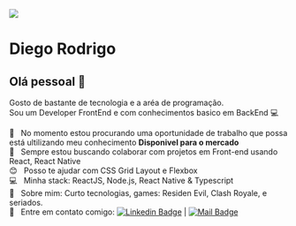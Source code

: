 <img width="auto" height="" src="https://miro.medium.com/max/2800/1*qaQYJcS48yV8oNJO8u8L5w.png">


# Diego Rodrigo

## Olá pessoal 👋
Gosto de bastante de tecnologia e a aréa de programação.
<br/>Sou um Developer FrontEnd e com conhecimentos basico em BackEnd :computer:

 :rocket:  &nbsp; No momento estou procurando uma oportunidade de trabalho que possa está ultilizando meu conhecimento **Disponivel para o mercado**
 <br/> :purple_heart: &nbsp; Sempre estou buscando colaborar com projetos em Front-end usando React, React Native
 <br/> :blush: &nbsp; Posso te ajudar com CSS Grid Layout e Flexbox
 <br/> :computer: &nbsp; Minha stack: ReactJS, Node.js, React Native & Typescript
 <br/> 💬  &nbsp; Sobre mim: Curto tecnologias, games: Residen Evil, Clash Royale, e seriados.
 <br/> :email: &nbsp; Entre em contato comigo: [![Linkedin Badge](https://img.shields.io/badge/-DiegoRodrigo-blue?style=flat-square&logo=Linkedin&logoColor=white&link=https://www.linkedin.com/in/diego-r-507b8326/)](https://www.linkedin.com/in/diego-r-507b8326/) 
| 
[![Mail Badge](https://img.shields.io/badge/Email-diego.rodrigo.santos%40outlook.com.br-blue)](mailto:diego.rodrigo.santos@outlook.com.br)

